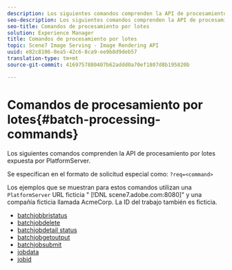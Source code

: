 ```yaml
---
description: Los siguientes comandos comprenden la API de procesamiento por lotes expuesta por PlatformServer.
seo-description: Los siguientes comandos comprenden la API de procesamiento por lotes expuesta por PlatformServer.
seo-title: Comandos de procesamiento por lotes
solution: Experience Manager
title: Comandos de procesamiento por lotes
topic: Scene7 Image Serving - Image Rendering API
uuid: e82c8106-8ea5-42c6-8ca9-ee9b8d9deb57
translation-type: tm+mt
source-git-commit: 4169757880407b62addd0a70ef1807d8b195820b

---
```



# Comandos de procesamiento por lotes{#batch-processing-commands}

Los siguientes comandos comprenden la API de procesamiento por lotes expuesta por PlatformServer.

Se especifican en el formato de solicitud especial como: `?req=<command>`

Los ejemplos que se muestran para estos comandos utilizan una `PlatformServer` URL ficticia &quot; [!DNL scene7.adobe.com:8080]&quot; y una compañía ficticia llamada AcmeCorp. La ID del trabajo también es ficticia.

* [batchjobbristatus](r-batchjobbriefstatus.md)
* [batchjobdelete](r-batchjobdelete.md)
* [batchjobdetail status](r-batchjobdetailedstatus.md)
* [batchjobgetoutput](r-batchjobgetoutput.md)
* [batchjobsubmit](r-batchjobsubmit.md)
* [jobdata](r-jobdata.md)
* [jobid](r-jobid.md)
